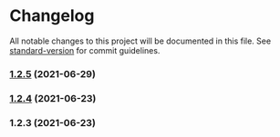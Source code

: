 # Changelog

All notable changes to this project will be documented in this file. See [standard-version](https://github.com/conventional-changelog/standard-version) for commit guidelines.

### [1.2.5](https://github.com/thinkkoa/koatty_cacheable/compare/v1.2.4...v1.2.5) (2021-06-29)

### [1.2.4](https://github.com/thinkkoa/koatty_cacheable/compare/v1.2.3...v1.2.4) (2021-06-23)

### 1.2.3 (2021-06-23)
